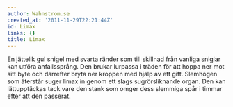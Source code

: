 ```yaml
---
author: Wahnstrom.se
created_at: '2011-11-29T22:21:44Z'
id: Limax
links: {}
title: Limax
---
```


En jättelik gul snigel med svarta ränder som till skillnad från vanliga sniglar kan utföra
anfallssprång. Den brukar lurpassa i träden för att hoppa ner mot sitt byte och därrefter bryta ner
kroppen med hjälp av ett gift. Slemhögen som återstår suger limax in genom ett slags sugrörsliknande
organ. Den kan lättupptäckas tack vare den stank som omger dess slemmiga spår i timmar efter att den
passerat.